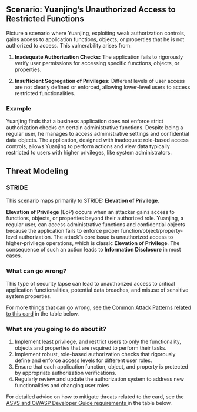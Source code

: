 ## Scenario: Yuanjing’s Unauthorized Access to Restricted Functions

Picture a scenario where Yuanjing, exploiting weak authorization controls, gains access to application functions, objects, or properties that he is not authorized to access. This vulnerability arises from:

1. **Inadequate Authorization Checks:** The application fails to rigorously verify user permissions for accessing specific functions, objects, or properties.

2. **Insufficient Segregation of Privileges:** Different levels of user access are not clearly defined or enforced, allowing lower-level users to access restricted functionalities.

### Example

Yuanjing finds that a business application does not enforce strict authorization checks on certain administrative functions. Despite being a regular user, he manages to access administrative settings and confidential data objects. The application, designed with inadequate role-based access controls, allows Yuanjing to perform actions and view data typically restricted to users with higher privileges, like system administrators.

## Threat Modeling

### STRIDE

This scenario maps primarily to STRIDE: **Elevation of Privilege**.

**Elevation of Privilege** (EoP) occurs when an attacker gains access to functions, objects, or properties beyond their authorized role.
Yuanjing, a regular user, can access administrative functions and confidential objects because the application fails to enforce proper function/object/property-level authorization.
The attack’s core issue is unauthorized access to higher-privilege operations, which is classic **Elevation of Privilege**.
The consequence of such an action leads to **Information Disclosure** in most cases.

### What can go wrong?

This type of security lapse can lead to unauthorized access to critical application functionalities, potential data breaches, and misuse of sensitive system properties.

For more things that can go wrong, see the [Common Attack Patterns related to this card](#mapping 'Common Attack Patterns related to this card [internal]') in the table below.

### What are you going to do about it?

1. Implement least privilege, and restrict users to only the functionality, objects and properties that are required to perform their tasks.
2. Implement robust, role-based authorization checks that rigorously define and enforce access levels for different user roles.
3. Ensure that each application function, object, and property is protected by appropriate authorization verifications.
4. Regularly review and update the authorization system to address new functionalities and changing user roles

For detailed advice on how to mitigate threats related to the card, see the [ASVS and OWASP Developer Guide requirements ](#mapping 'ASVS and OWASP Developer Guide requirements [internal]') in the table below.
